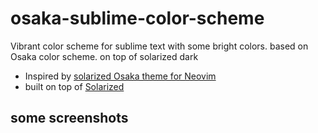 # osaka-sublime-color-scheme
Vibrant color scheme for sublime text with some bright colors. based on Osaka color scheme. on top of solarized dark 

- Inspired by [solarized Osaka theme for Neovim](https://github.com/craftzdog/solarized-osaka.nvim?ref=devas.life)
- built on top of [Solarized](https://github.com/braver/Solarized)

## some screenshots 


